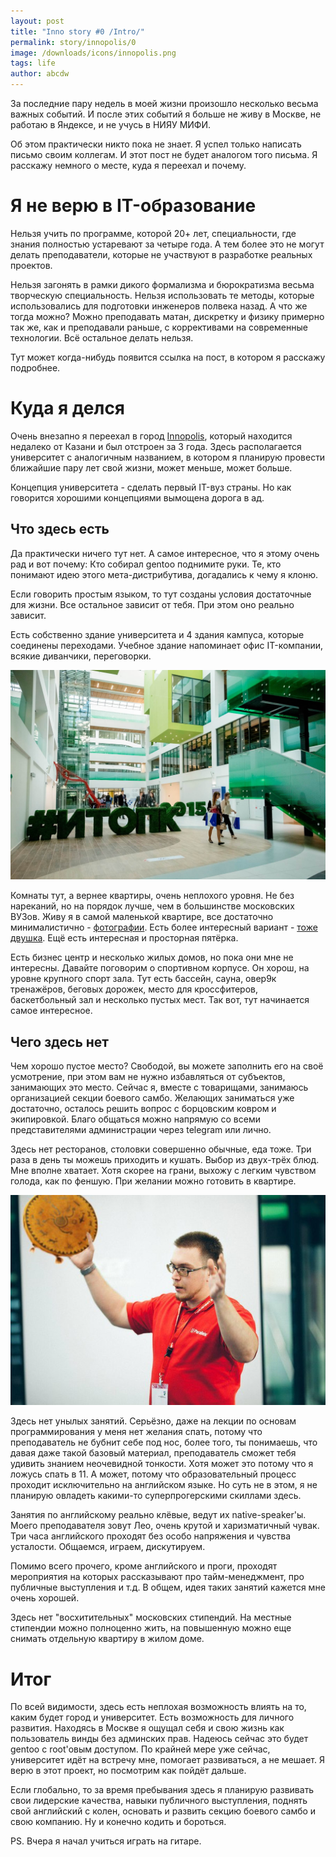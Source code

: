 ```yaml
---
layout: post
title: "Inno story #0 /Intro/"
permalink: story/innopolis/0
image: /downloads/icons/innopolis.png
tags: life
author: abcdw
---
```


За последние пару недель в моей жизни произошло несколько весьма важных
событий. И после этих событий я больше не живу в Москве, не работаю в Яндексе,
и не учусь в НИЯУ МИФИ.

Об этом практически никто пока не знает. Я успел только написать письмо своим
коллегам. И этот пост не будет аналогом того письма. Я расскажу немного о
месте, куда я переехал и почему.

# Я не верю в IT-образование

Нельзя учить по программе, которой 20+ лет, специальности, где знания полностью
устаревают за четыре года. А тем более это не могут делать преподаватели,
которые не участвуют в разработке реальных проектов.

Нельзя загонять в рамки дикого формализма и бюрократизма весьма творческую
специальность. Нельзя использовать те методы, которые использовались для
подготовки инженеров полвека назад. А что же тогда можно?
Можно преподавать матан, дискретку и физику примерно так же, как и преподавали
раньше, с коррективами на современные технологии. Всё остальное делать нельзя.

Тут может когда-нибудь появится ссылка на пост, в котором я расскажу
подробнее.

# Куда я делся

Очень внезапно я переехал в город [Innopolis][], который находится недалеко
от Казани и был отстроен за 3 года. Здесь располагается университет с
аналогичным названием, в котором я планирую провести ближайшие пару лет свой
жизни, может меньше, может больше.

Концепция университета - сделать первый IT-вуз страны.
Но как говорится хорошими концепциями вымощена дорога в ад.

## Что здесь есть

Да практически ничего тут нет. А самое интересное, что я этому очень рад и вот
почему:
Кто собирал gentoo поднимите руки. Те, кто понимают идею этого
мета-дистрибутива, догадались к чему я клоню.

Если говорить простым языком, то тут созданы условия достаточные для жизни.
Все остальное зависит от тебя. При этом оно реально зависит.

Есть собственно здание университета и 4 здания кампуса, которые соединены
переходами. Учебное здание напоминает офис IT-компании, всякие диванчики,
переговорки.

<div style="text-align: center">
    <img src="/downloads/innostory/inside01.jpg" alt="">
</div>

Комнаты тут, а вернее квартиры, очень неплохого уровня. Не без нареканий,
но на порядок лучше, чем в большинстве московских ВУЗов.
Живу я в самой маленькой квартире, все достаточно минималистично -
[фотографии][].
Есть более интересный вариант - [тоже двушка][]. Ещё есть интересная и
просторная пятёрка.

Есть бизнес центр и несколько жилых домов, но пока они мне не интересны.
Давайте поговорим о спортивном корпусе. Он хорош, на уровне крупного спорт
зала. Тут есть бассейн, сауна, овер9к тренажёров, беговых дорожек,
место для кроссфитеров, баскетбольный зал и несколько пустых мест.
Так вот, тут начинается самое интересное.


## Чего здесь нет

Чем хорошо пустое место? Свободой, вы можете заполнить его на своё усмотрение,
при этом вам не нужно избавляться от субъектов, занимающих это место. Сейчас
я, вместе с товарищами, занимаюсь организацией секции боевого самбо. Желающих
заниматься уже достаточно, осталось решить вопрос с борцовским ковром и
экипировкой. Благо общаться можно напрямую со всеми представителями
администрации через telegram или лично.

Здесь нет ресторанов, столовки совершенно обычные, еда тоже. Три раза в день
ты можешь приходить и кушать. Выбор из двух-трёх блюд. Мне вполне хватает.
Хотя скорее на грани, выхожу с легким чувством голода, как по феншую.
При желании можно готовить в квартире.

<div style="text-align: center">
    <img src="/downloads/innostory/lection01.jpg" alt="">
</div>

Здесь нет унылых занятий. Серьёзно, даже на лекции по основам программирования
у меня нет желания спать, потому что преподаватель не бубнит себе под нос,
более того, ты понимаешь, что давая даже такой базовый материал, преподаватель
сможет тебя удивить знанием неочевидной тонкости. Хотя может это потому что
я ложусь спать в 11. А может, потому что образовательный процесс проходит
исключительно на английском языке. Но суть не в этом, я не планирую
овладеть какими-то суперпрогерскими скиллами здесь.

Занятия по английскому реально клёвые, ведут их native-speaker'ы.
Моего преподавателя зовут Лео, очень крутой и харизматичный чувак. Три часа
английского проходят без особо напряжения и чувства усталости. Общаемся,
играем, дискутируем.

Помимо всего прочего, кроме английского и проги, проходят мероприятия на
которых рассказывают про тайм-менеджмент, про публичные выступления и т.д.
В общем, идея таких занятий кажется мне очень хорошей.

Здесь нет "восхитительных" московских стипендий. На местные стипендии можно
полноценно жить, на повышенную можно еще снимать отдельную квартиру в
жилом доме.

# Итог

По всей видимости, здесь есть неплохая возможность влиять на то, каким будет
город и университет. Есть возможность для личного развития.
Находясь в Москве я ощущал себя и свою жизнь как пользователь винды
без админских прав. Надеюсь сейчас это будет gentoo с root'овым доступом.
По крайней мере уже сейчас, университет идёт на встречу мне,
помогает развиваться, а не мешает. Я верю в этот проект, но посмотрим
как пойдёт дальше.

Если глобально, то за время пребывания здесь я планирую развивать свои
лидерские качества, навыки публичного выступления, поднять свой английский
с колен, основать и развить секцию боевого самбо и свою компанию.
Ну и конечно кодить и бороться.

PS. Вчера я начал учиться играть на гитаре.

[тоже двушка]:  https://vk.com/wall-56385969?offset=460&own=1&w=wall-56385969_568
[фотографии]:   https://yadi.sk/d/dkbFTdnViDo67
[innopolis]:    http://innopolis.ru/main/
